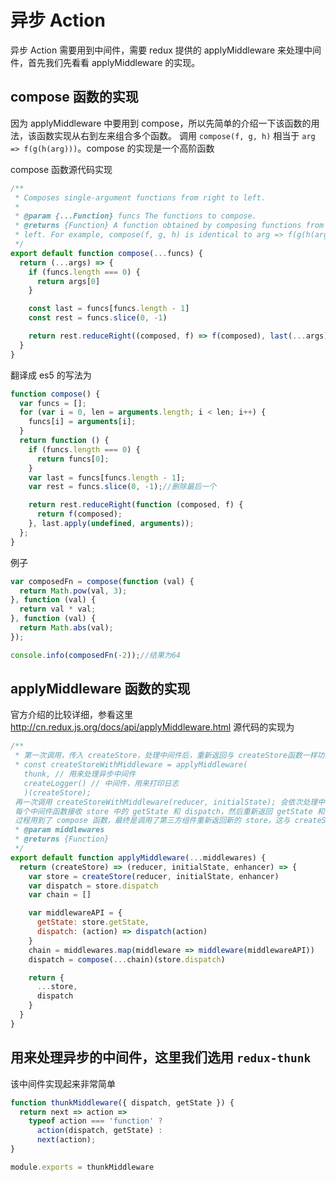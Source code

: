 # 异步 Action

异步 Action 需要用到中间件，需要 redux 提供的 applyMiddleware 来处理中间件，首先我们先看看 applyMiddleware 的实现。

## compose 函数的实现
因为 applyMiddleware 中要用到 compose，所以先简单的介绍一下该函数的用法，该函数实现从右到左来组合多个函数。
调用 `compose(f, g, h)` 相当于 `arg => f(g(h(arg)))`。compose 的实现是一个高阶函数

compose 函数源代码实现

```javascript
/**
 * Composes single-argument functions from right to left.
 *
 * @param {...Function} funcs The functions to compose.
 * @returns {Function} A function obtained by composing functions from right to
 * left. For example, compose(f, g, h) is identical to arg => f(g(h(arg))).
 */
export default function compose(...funcs) {
  return (...args) => {
    if (funcs.length === 0) {
      return args[0]
    }

    const last = funcs[funcs.length - 1]
    const rest = funcs.slice(0, -1)

    return rest.reduceRight((composed, f) => f(composed), last(...args))
  }
}
```

翻译成 es5 的写法为

```javascript
function compose() {
  var funcs = [];
  for (var i = 0, len = arguments.length; i < len; i++) {
    funcs[i] = arguments[i];
  }
  return function () {
    if (funcs.length === 0) {
      return funcs[0];
    }
    var last = funcs[funcs.length - 1];
    var rest = funcs.slice(0, -1);//删除最后一个

    return rest.reduceRight(function (composed, f) {
      return f(composed);
    }, last.apply(undefined, arguments));
  };
}
```

例子
```javascript
var composedFn = compose(function (val) {
  return Math.pow(val, 3);
}, function (val) {
  return val * val;
}, function (val) {
  return Math.abs(val);
});

console.info(composedFn(-2));//结果为64
```

## applyMiddleware 函数的实现
官方介绍的比较详细，参看这里 http://cn.redux.js.org/docs/api/applyMiddleware.html
源代码的实现为

```javascript
/**
 * 第一次调用，传入 createStore，处理中间件后，重新返回与 createStore函数一样功能的函数
 * const createStoreWithMiddleware = applyMiddleware(
   thunk, // 用来处理异步中间件
   createLogger() // 中间件，用来打印日志
   )(createStore);
 再一次调用 createStoreWithMiddleware(reducer, initialState); 会依次处理中间件函数，
 每个中间件函数接收 store 中的 getState 和 dispatch，然后重新返回 getState 和 dispatch，
 过程用到了 compose 函数，最终是调用了第三方组件重新返回新的 store，这与 createSore 实现的功能是一样的
 * @param middlewares
 * @returns {Function}
 */
export default function applyMiddleware(...middlewares) {
  return (createStore) => (reducer, initialState, enhancer) => {
    var store = createStore(reducer, initialState, enhancer)
    var dispatch = store.dispatch
    var chain = []

    var middlewareAPI = {
      getState: store.getState,
      dispatch: (action) => dispatch(action)
    }
    chain = middlewares.map(middleware => middleware(middlewareAPI))
    dispatch = compose(...chain)(store.dispatch)

    return {
      ...store,
      dispatch
    }
  }
}
```

## 用来处理异步的中间件，这里我们选用 `redux-thunk`
该中间件实现起来非常简单

```javascript
function thunkMiddleware({ dispatch, getState }) {
  return next => action =>
    typeof action === 'function' ?
      action(dispatch, getState) :
      next(action);
}

module.exports = thunkMiddleware
```
